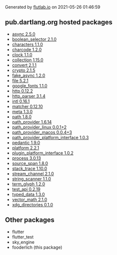 Generated by [flutlab.io](https://flutlab.io) on 2021-05-26 01:46:59


## pub.dartlang.org hosted packages

 - [async 2.5.0](https://pub.dartlang.org/packages/async/versions/2.5.0)
 - [boolean_selector 2.1.0](https://pub.dartlang.org/packages/boolean_selector/versions/2.1.0)
 - [characters 1.1.0](https://pub.dartlang.org/packages/characters/versions/1.1.0)
 - [charcode 1.2.0](https://pub.dartlang.org/packages/charcode/versions/1.2.0)
 - [clock 1.1.0](https://pub.dartlang.org/packages/clock/versions/1.1.0)
 - [collection 1.15.0](https://pub.dartlang.org/packages/collection/versions/1.15.0)
 - [convert 2.1.1](https://pub.dartlang.org/packages/convert/versions/2.1.1)
 - [crypto 2.1.5](https://pub.dartlang.org/packages/crypto/versions/2.1.5)
 - [fake_async 1.2.0](https://pub.dartlang.org/packages/fake_async/versions/1.2.0)
 - [file 5.2.1](https://pub.dartlang.org/packages/file/versions/5.2.1)
 - [google_fonts 1.1.0](https://pub.dartlang.org/packages/google_fonts/versions/1.1.0)
 - [http 0.12.2](https://pub.dartlang.org/packages/http/versions/0.12.2)
 - [http_parser 3.1.4](https://pub.dartlang.org/packages/http_parser/versions/3.1.4)
 - [intl 0.16.1](https://pub.dartlang.org/packages/intl/versions/0.16.1)
 - [matcher 0.12.10](https://pub.dartlang.org/packages/matcher/versions/0.12.10)
 - [meta 1.3.0](https://pub.dartlang.org/packages/meta/versions/1.3.0)
 - [path 1.8.0](https://pub.dartlang.org/packages/path/versions/1.8.0)
 - [path_provider 1.6.14](https://pub.dartlang.org/packages/path_provider/versions/1.6.14)
 - [path_provider_linux 0.0.1+2](https://pub.dartlang.org/packages/path_provider_linux/versions/0.0.1+2)
 - [path_provider_macos 0.0.4+3](https://pub.dartlang.org/packages/path_provider_macos/versions/0.0.4+3)
 - [path_provider_platform_interface 1.0.3](https://pub.dartlang.org/packages/path_provider_platform_interface/versions/1.0.3)
 - [pedantic 1.9.0](https://pub.dartlang.org/packages/pedantic/versions/1.9.0)
 - [platform 2.2.1](https://pub.dartlang.org/packages/platform/versions/2.2.1)
 - [plugin_platform_interface 1.0.2](https://pub.dartlang.org/packages/plugin_platform_interface/versions/1.0.2)
 - [process 3.0.13](https://pub.dartlang.org/packages/process/versions/3.0.13)
 - [source_span 1.8.0](https://pub.dartlang.org/packages/source_span/versions/1.8.0)
 - [stack_trace 1.10.0](https://pub.dartlang.org/packages/stack_trace/versions/1.10.0)
 - [stream_channel 2.1.0](https://pub.dartlang.org/packages/stream_channel/versions/2.1.0)
 - [string_scanner 1.1.0](https://pub.dartlang.org/packages/string_scanner/versions/1.1.0)
 - [term_glyph 1.2.0](https://pub.dartlang.org/packages/term_glyph/versions/1.2.0)
 - [test_api 0.2.19](https://pub.dartlang.org/packages/test_api/versions/0.2.19)
 - [typed_data 1.3.0](https://pub.dartlang.org/packages/typed_data/versions/1.3.0)
 - [vector_math 2.1.0](https://pub.dartlang.org/packages/vector_math/versions/2.1.0)
 - [xdg_directories 0.1.0](https://pub.dartlang.org/packages/xdg_directories/versions/0.1.0)

## Other packages

 - flutter
 - flutter_test
 - sky_engine
 - fooderlich (this package)

